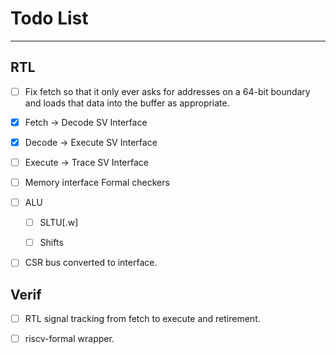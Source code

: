 
# Todo List

---

## RTL

- [ ] Fix fetch so that it only ever asks for addresses on a 64-bit boundary
      and loads that data into the buffer as appropriate.

- [X] Fetch -> Decode SV Interface

- [X] Decode -> Execute SV Interface

- [ ] Execute -> Trace SV Interface

- [ ] Memory interface Formal checkers

- [ ] ALU

  - [ ] SLTU[.w]

  - [ ] Shifts

- [ ] CSR bus converted to interface.

## Verif

- [ ] RTL signal tracking from fetch to execute and retirement.

- [ ] riscv-formal wrapper.

